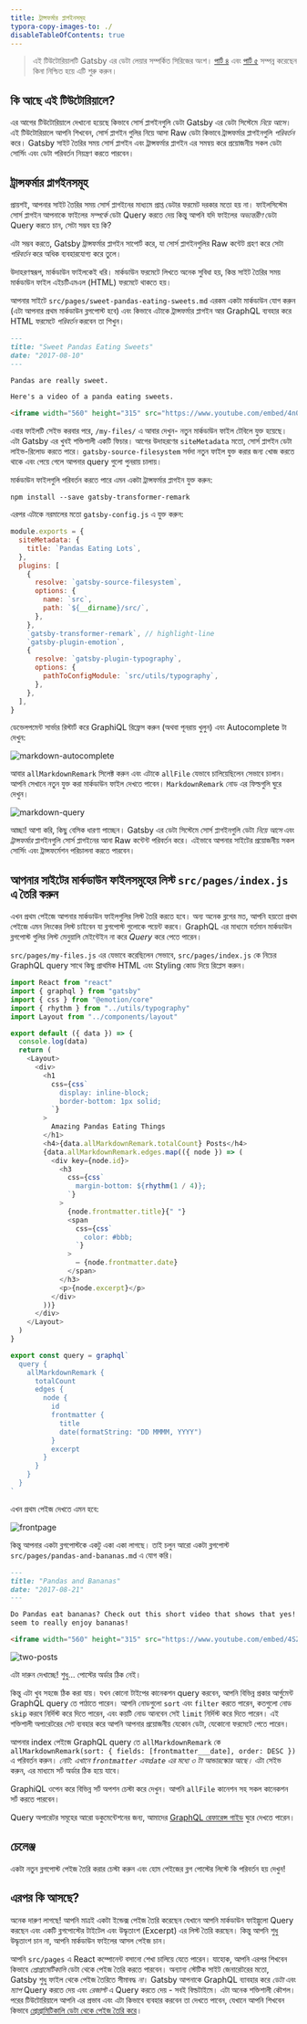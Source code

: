 ```yaml
---
title: ট্রান্সফর্মার প্লাগইনসমূহ
typora-copy-images-to: ./
disableTableOfContents: true
---
```


> এই টিউটোরিয়ালটি Gatsby এর ডেটা লেয়ার সম্পর্কিত সিরিজের অংশ। [পার্ট ৪](/tutorial/part-four/) এবং [পার্ট ৫](/tutorial/part-five/) সম্পন্ন করেছেন কিনা নিশ্চিত হয়ে এটি শুরু করুন।

## কি আছে এই টিউটোরিয়ালে?

এর আগের টিউটোরিয়ালে দেখানো হয়েছে কিভাবে সোর্স প্লাগইনগুলি ডেটা Gatsby এর ডেটা সিস্টেমে _নিয়ে আসে_। এই টিউটোরিয়ালে আপনি শিখবেন, সোর্স প্লাগইন গুলির নিয়ে আসা Raw ডেটা কিভাবে ট্রান্সফর্মার প্লাগইনগুলি _পরিবর্তন_ করে। Gatsby সাইট তৈরির সময় সোর্স প্লাগইন এবং ট্রান্সফর্মার প্লাগইন এর সমন্বয় করে প্রয়োজনীয় সকল ডেটা সোর্সিং এবং ডেটা পরিবর্তন নিয়ন্ত্রণ করতে পারবেন।

## ট্রান্সফর্মার প্লাগইনসমূহ

প্রায়শই, আপনার সাইট তৈরির সময় সোর্স প্লাগইনের মাধ্যমে প্রাপ্ত ডেটার ফরমেট দরকার
মতো হয় না। ফাইলসিস্টেম সোর্স প্লাগইন আপনাকে ফাইলের _সম্পর্কে_ ডেটা Query করতে
দেয় কিন্তু আপনি যদি ফাইলের _অভ্যন্তরীণ_ ডেটা Query করতে চান, সেটা সম্ভব হয় কি?

এটা সম্ভব করতে, Gatsby ট্রান্সফর্মার প্লাগইন সাপোর্ট করে, যা সোর্স প্লাগইনগুলির Raw কন্টেট
গ্রহণ করে সেটা _পরিবর্তন_ করে অধিক ব্যবহারযোগ্য করে তুলে।

উদাহরণস্বরূপ, মার্কডাউন ফাইলকেই ধরি। মার্কডাউন ফরমেটে লিখতে অনেক সুবিধা হয়,
কিন্ত সাইট তৈরির সময় মার্কডাউন ফাইল এইচটিএমএল (HTML) ফরমেটে থাকতে হয়।

আপনার সাইটে `src/pages/sweet-pandas-eating-sweets.md` 
এরকম একটা মার্কডাউন যোগ করুন (এটা আপনার প্রথম মার্কডাউন ব্লগপোস্ট হবে) এবং 
কিভাবে এটাকে ট্রান্সফর্মার প্লাগইন আর GraphQL ব্যবহার করে HTML ফরমেটে _পরিবর্তন_ করবেন
তা শিখুন।

```markdown:title=src/pages/sweet-pandas-eating-sweets.md
---
title: "Sweet Pandas Eating Sweets"
date: "2017-08-10"
---

Pandas are really sweet.

Here's a video of a panda eating sweets.

<iframe width="560" height="315" src="https://www.youtube.com/embed/4n0xNbfJLR8" frameborder="0" allowfullscreen></iframe>
```

এবার ফাইলটি সেইভ করবার পরে,  `/my-files/` এ আবার দেখুন- নতুন মার্কডাউন ফাইল টেবিলে
যুক্ত হয়েছে। এটা  Gatsby এর খুবই শক্তিশালী একটি ফিচার। আগের উদাহরণের `siteMetadata`
মতো, সোর্স প্লাগইন ডেটা লাইভ-রিলোড করতে পারে।
`gatsby-source-filesystem` সর্বদা নতুন ফাইল যুক্ত করার জন্য খোজ করতে থাকে এবং
পেয়ে গেলে আপনার query গুলো পুনরায় চালায়।

মার্কডাউন ফাইলগুলি পরিবর্তন করতে পারে এমন একটা ট্রান্সফর্মার প্লাগইন যুক্ত করুন:

```shell
npm install --save gatsby-transformer-remark
```

এরপর এটাকে নরমালের মতো `gatsby-config.js` এ যুক্ত করুন:

```javascript:title=gatsby-config.js
module.exports = {
  siteMetadata: {
    title: `Pandas Eating Lots`,
  },
  plugins: [
    {
      resolve: `gatsby-source-filesystem`,
      options: {
        name: `src`,
        path: `${__dirname}/src/`,
      },
    },
    `gatsby-transformer-remark`, // highlight-line
    `gatsby-plugin-emotion`,
    {
      resolve: `gatsby-plugin-typography`,
      options: {
        pathToConfigModule: `src/utils/typography`,
      },
    },
  ],
}
```

ডেভেলপমেন্ট সার্ভার রিস্টার্ট করে GraphiQL রিফ্রেস করুন (অথবা পূনরায় খুলুন) এবং 
Autocomplete টা দেখুন:

![markdown-autocomplete](markdown-autocomplete.png)

আবার `allMarkdownRemark` সিলেক্ট করুন এবং এটাকে `allFile` যেভাবে চালিয়েছিলেন
সেভাবে চালান। আপনি সেখানে নতুন যুক্ত করা মার্কডাউন ফাইল দেখতে পাবেন।
`MarkdownRemark` নোড এর ফিল্ডগুলি ঘুরে দেখুন।

![markdown-query](markdown-query.png)

আচ্ছা! আশা করি, কিছু বেসিক ধারণা পাচ্ছেন। Gatsby এর ডেটা সিস্টেমে
সোর্স প্লাগইনগুলি ডেটা _নিয়ে আসে_ এবং _ট্রান্সফর্মার_ প্লাগইনগুলি সোর্স প্লাগইনের
আনা Raw কন্টেন্ট  পরিবর্তন করে। এইভাবে আপনার সাইটের প্রয়োজনীয় সকল
সোর্সিং এবং ট্রান্সফর্মেশন পরিচালনা করতে পারবেন।

## আপনার সাইটের মার্কডাউন ফাইলসমুহের লিস্ট `src/pages/index.js` এ তৈরি করুন

এখন প্রথম পেইজে আপনার মার্কডাউন ফাইলগুলির লিস্ট তৈরি করতে হবে। অন্য অনেক ব্লগের
মত, আপনি হয়তো প্রথম পেইজে এমন লিংকের লিস্ট চাইবেন যা ব্লগপোস্ট গুলোকে পয়েন্ট করবে।
GraphQL এর মাধ্যমে বর্তমান মার্কডাউন ব্লগপোস্ট গুলির লিস্ট মেনুয়ালি মেইন্টেইন
না করে _Query_ করে পেতে পারেন।

`src/pages/my-files.js` এর যেভাবে করেছিলেন সেভাবে, `src/pages/index.js` কে নিচের
GraphQL query সাথে কিছু প্রাথমিক HTML এবং Styling কোড দিয়ে  রিপ্লেস করুন।

```jsx:title=src/pages/index.js
import React from "react"
import { graphql } from "gatsby"
import { css } from "@emotion/core"
import { rhythm } from "../utils/typography"
import Layout from "../components/layout"

export default ({ data }) => {
  console.log(data)
  return (
    <Layout>
      <div>
        <h1
          css={css`
            display: inline-block;
            border-bottom: 1px solid;
          `}
        >
          Amazing Pandas Eating Things
        </h1>
        <h4>{data.allMarkdownRemark.totalCount} Posts</h4>
        {data.allMarkdownRemark.edges.map(({ node }) => (
          <div key={node.id}>
            <h3
              css={css`
                margin-bottom: ${rhythm(1 / 4)};
              `}
            >
              {node.frontmatter.title}{" "}
              <span
                css={css`
                  color: #bbb;
                `}
              >
                — {node.frontmatter.date}
              </span>
            </h3>
            <p>{node.excerpt}</p>
          </div>
        ))}
      </div>
    </Layout>
  )
}

export const query = graphql`
  query {
    allMarkdownRemark {
      totalCount
      edges {
        node {
          id
          frontmatter {
            title
            date(formatString: "DD MMMM, YYYY")
          }
          excerpt
        }
      }
    }
  }
`
```

এখন প্রথম পেইজ দেখতে এমন হবে:

![frontpage](frontpage.png)

কিন্তু আপনার একটা ব্লগপোস্টকে একটু একা একা লাগছে। তাই চলুন আরো একটা ব্লগপোস্ট 
`src/pages/pandas-and-bananas.md` এ যোগ করি।

```markdown:title=src/pages/pandas-and-bananas.md
---
title: "Pandas and Bananas"
date: "2017-08-21"
---

Do Pandas eat bananas? Check out this short video that shows that yes! pandas do
seem to really enjoy bananas!

<iframe width="560" height="315" src="https://www.youtube.com/embed/4SZl1r2O_bY" frameborder="0" allowfullscreen></iframe>
```

![two-posts](two-posts.png)

এটা দারুন দেখাচ্ছে! শুধু... পোস্টের অর্ডার ঠিক নেই।

কিন্তু এটা খুব সহজে ঠিক করা যায়। যখন কোনো টাইপের কানেকশন query করবেন, আপনি
বিভিন্ন প্রকার আর্গুমেন্ট GraphQL query তে পাঠাতে পারেন। আপনি নোডগুলো `sort` এবং `filter`
করতে পারেন, কতগুলো নোড `skip` করবে নির্দিস্ট করে দিতে পারেন, এবং কয়টি নোড আনবেন সেই `limit`
নির্দিস্ট করে দিতে পারেন। এই শক্তিশালী অপারেটরের সেট ব্যবহার করে আপনি আপনার প্রয়োজনীয় যেকোন ডেটা,
যেকোনো ফরমেটে পেতে পারেন।

আপনার index পেইজে GraphQL query তে `allMarkdownRemark` কে
`allMarkdownRemark(sort: { fields: [frontmatter___date], order: DESC })` এ পরিবর্তন করুন। _নোট: এখানে `frontmatter` এবং`date` এর মধ্যে ৩ টা আন্ডারস্কোর  আছে।_ এটা
সেইভ করুন, এর মাধ্যমে সর্ট অর্ডার ঠিক হয়ে যাবে।

GraphiQL ওপেন করে বিভিন্ন সর্ট অপশন চেস্টা করে দেখুন। আপনি `allFile` কানেশন
সহ সকল কানেকশন সর্ট করতে পারবেন।

Query অপারেটর সমূহের আরো ডকুমেন্টেশনের জন্য, আমাদের [GraphQL রেফারেন্স গাইড](/docs/graphql-reference/) ঘুরে দেখতে পারেন।

## চেলেঞ্জ

একটা নতুন ব্লগপোস্ট পেইজ তৈরি করার চেস্টা করুন এবং হোম পেইজের ব্লগ পোস্টের লিস্টে কি পরিবর্তন হয় দেখুন!

## এরপর কি আসছে?

অনেক দারুণ লাগছে! আপনি মাত্রই একটা ইন্ডেক্স পেইজ তৈরি করেছেন যেখানে আপনি মার্কডাউন ফাইল্গুলো
Query করছেন এবং একটি ব্লগপোস্টের টাইটেল এবং উদ্ধৃতাংশ (Excerpt) এর লিস্ট তৈরি করছেন। কিন্তু আপনি শুধু উদ্ধৃতাংশ চান না, আপনি মার্কডাউন ফাইলের আসল পেইজ চান।

আপনি `src/pages` এ React কম্পোনেন্ট বসানো শেখা চালিয়ে যেতে পারেন। যাহোক, আপনি
এরপর শিখবেন কিভাবে _প্রোগ্রামেটিকালি_ ডেটা থেকে পেইজ তৈরি করতে পারবেন। অন্যান্য স্টেটিক সাইট জেনারেটরের মতো,
Gatsby শুধু ফাইল থেকে পেইজ তৈরিতে সীমাবদ্ধ _না_।  Gatsby আপনাকে GraphQL ব্যাবহার করে _ডেটা_ এবং _ম্যাপ_
Query করতে দেয় এবং _রেজাল্ট_ এ Query করতে দেয় - সবই বিল্ডটাইমে।
এটা অনেক শক্তিশালী কৌশল। পরের টিউটোরিয়ালে আপনি এর প্রভাব এবং
এটা কিভাবে ব্যবহার করবেন তা দেখতে পাবেন, যেখানে আপনি শিখবেন কিভাবে [প্রোগ্রামিটিকালি ডেটা থেকে পেইজ তৈরি করে](/tutorial/part-seven/)।
